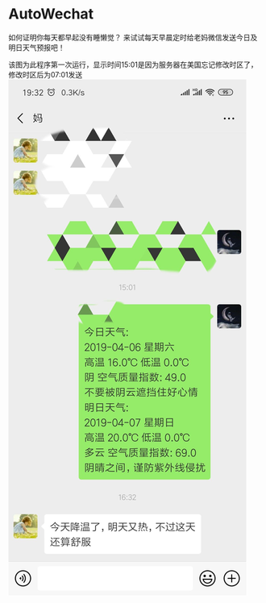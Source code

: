 # AutoWechat

如何证明你每天都早起没有睡懒觉？
来试试每天早晨定时给老妈微信发送今日及明日天气预报吧！

该图为此程序第一次运行，显示时间15:01是因为服务器在美国忘记修改时区了，修改时区后为07:01发送
![image](https://github.com/Idealisten/AutoWechat/blob/master/images/screenshot.jpg)

